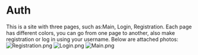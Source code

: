 # Auth
This is a site with three pages, such as:Main, Login, Registration. Each page has different colors, you can go from one page to another, also make registration or log in using your username.
Below are attached photos:
![Registration.png]({{site.baseurl}}/Registration.png)
![Login.png]({{site.baseurl}}/Login.png)
![Main.png]({{site.baseurl}}/Main.png)
